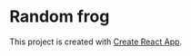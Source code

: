 # Random frog
This project is created with [Create React App](https://github.com/facebook/create-react-app).

